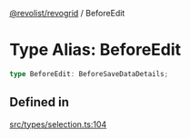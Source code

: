 [@revolist/revogrid](README.md) / BeforeEdit

# Type Alias: BeforeEdit

```ts
type BeforeEdit: BeforeSaveDataDetails;
```

## Defined in

[src/types/selection.ts:104](https://github.com/revolist/revogrid/blob/3fee8276dedac5f7aa7fa43a0495db32609daeca/src/types/selection.ts#L104)
